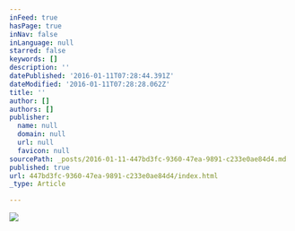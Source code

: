 ```yaml
---
inFeed: true
hasPage: true
inNav: false
inLanguage: null
starred: false
keywords: []
description: ''
datePublished: '2016-01-11T07:28:44.391Z'
dateModified: '2016-01-11T07:28:28.062Z'
title: ''
author: []
authors: []
publisher:
  name: null
  domain: null
  url: null
  favicon: null
sourcePath: _posts/2016-01-11-447bd3fc-9360-47ea-9891-c233e0ae84d4.md
published: true
url: 447bd3fc-9360-47ea-9891-c233e0ae84d4/index.html
_type: Article

---
```

![](https://the-grid-user-content.s3-us-west-2.amazonaws.com/7ae30558-4c6e-4818-990d-aa5bbd562247.jpg)